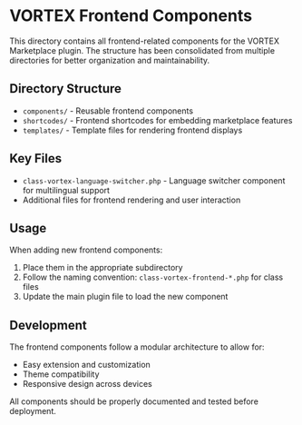 # VORTEX Frontend Components

This directory contains all frontend-related components for the VORTEX Marketplace plugin. The structure has been consolidated from multiple directories for better organization and maintainability.

## Directory Structure

- `components/` - Reusable frontend components
- `shortcodes/` - Frontend shortcodes for embedding marketplace features
- `templates/` - Template files for rendering frontend displays

## Key Files

- `class-vortex-language-switcher.php` - Language switcher component for multilingual support
- Additional files for frontend rendering and user interaction

## Usage

When adding new frontend components:

1. Place them in the appropriate subdirectory
2. Follow the naming convention: `class-vortex-frontend-*.php` for class files
3. Update the main plugin file to load the new component

## Development

The frontend components follow a modular architecture to allow for:

- Easy extension and customization
- Theme compatibility
- Responsive design across devices

All components should be properly documented and tested before deployment. 